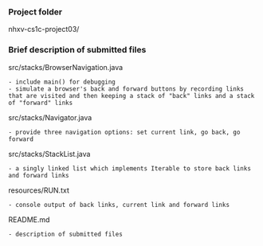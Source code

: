 ### Project folder
nhxv-cs1c-project03/

### Brief description of submitted files

src/stacks/BrowserNavigation.java

    - include main() for debugging
    - simulate a browser's back and forward buttons by recording links that are visited and then keeping a stack of "back" links and a stack of "forward" links

src/stacks/Navigator.java

    - provide three navigation options: set current link, go back, go forward

src/stacks/StackList.java

    - a singly linked list which implements Iterable to store back links and forward links
    
resources/RUN.txt

    - console output of back links, current link and forward links

README.md

    - description of submitted files
